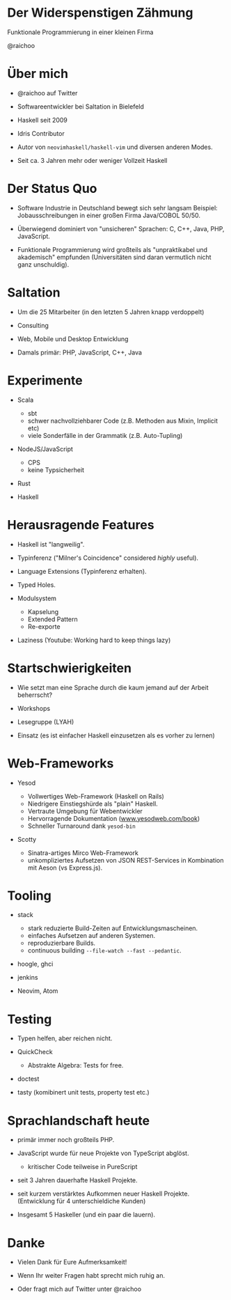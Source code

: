 ---
---

Der Widerspenstigen Zähmung
===========================

Funktionale Programmierung in einer kleinen Firma

@raichoo

Über mich
=========

  - @raichoo auf Twitter

  - Softwareentwickler bei Saltation in Bielefeld

  - Haskell seit 2009

  - Idris Contributor

  - Autor von `neovimhaskell/haskell-vim` und diversen anderen Modes.

  - Seit ca. 3 Jahren mehr oder weniger Vollzeit Haskell

Der Status Quo
==============

- Software Industrie in Deutschland bewegt sich sehr langsam
  Beispiel:
    Jobausschreibungen in einer großen Firma Java/COBOL 50/50.

- Überwiegend dominiert von "unsicheren" Sprachen:
  C, C++, Java, PHP, JavaScript.

- Funktionale Programmierung wird großteils als "unpraktikabel und
  akademisch" empfunden (Universitäten sind daran vermutlich nicht ganz
  unschuldig).

Saltation
=========

- Um die 25 Mitarbeiter (in den letzten 5 Jahren knapp verdoppelt)

- Consulting

- Web, Mobile und Desktop Entwicklung

- Damals primär: PHP, JavaScript, C++, Java

Experimente
===========

- Scala
    - sbt
    - schwer nachvollziehbarer Code (z.B. Methoden aus Mixin, Implicit etc)
    - viele Sonderfälle in der Grammatik (z.B. Auto-Tupling)

- NodeJS/JavaScript
    - CPS
    - keine Typsicherheit

- Rust

- Haskell

Herausragende Features
======================

- Haskell ist "langweilig".

- Typinferenz ("Milner's Coincidence" considered *highly* useful).

- Language Extensions (Typinferenz erhalten).

- Typed Holes.

- Modulsystem
    - Kapselung
    - Extended Pattern
    - Re-exporte

- Laziness (Youtube: Working hard to keep things lazy)

Startschwierigkeiten
====================

- Wie setzt man eine Sprache durch die kaum jemand auf der Arbeit beherrscht?

- Workshops

- Lesegruppe (LYAH)

- Einsatz (es ist einfacher Haskell einzusetzen als es vorher zu lernen)

Web-Frameworks
==============

- Yesod
    - Vollwertiges Web-Framework (Haskell on Rails)
    - Niedrigere Einstiegshürde als "plain" Haskell.
    - Vertraute Umgebung für Webentwickler
    - Hervorragende Dokumentation (www.yesodweb.com/book)
    - Schneller Turnaround dank `yesod-bin`

- Scotty
    - Sinatra-artiges Mirco Web-Framework
    - unkompliziertes Aufsetzen von JSON REST-Services in
      Kombination mit Aeson (vs Express.js).

Tooling
=======

- stack
    - stark reduzierte Build-Zeiten auf Entwicklungsmascheinen.
    - einfaches Aufsetzen auf anderen Systemen.
    - reproduzierbare Builds.
    - continuous building `--file-watch --fast --pedantic`.

- hoogle, ghci

- jenkins

- Neovim, Atom

Testing
=======

- Typen helfen, aber reichen nicht.

- QuickCheck
    - Abstrakte Algebra: Tests for free.

- doctest

- tasty (komibinert unit tests, property test etc.)

Sprachlandschaft heute
======================
	
- primär immer noch großteils PHP.

- JavaScript wurde für neue Projekte von TypeScript abglöst.
    - kritischer Code teilweise in PureScript

- seit 3 Jahren dauerhafte Haskell Projekte.

- seit kurzem verstärktes Aufkommen neuer Haskell Projekte.
  (Entwicklung für 4 unterschieldiche Kunden)

- Insgesamt 5 Haskeller (und ein paar die lauern).

Danke
=====

- Vielen Dank für Eure Aufmerksamkeit!

- Wenn Ihr weiter Fragen habt sprecht mich ruhig an.

- Oder fragt mich auf Twitter unter @raichoo

